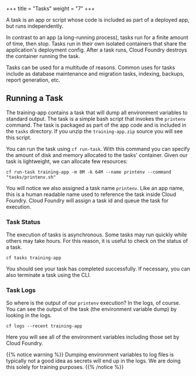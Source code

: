 +++
title = "Tasks"
weight = "7"
+++

A task is an app or script whose code is included as part of a deployed app, but runs independently.

In contrast to an app (a long-running process), tasks run for a finite amount of time, then stop. Tasks run in their own isolated containers that share the application's deployment config. After a task runs, Cloud Foundry destroys the container running the task.

Tasks can be used for a multitude of reasons. Common uses for tasks include as database maintenance and migration tasks, indexing, backups, report generation, etc. 

## Running a Task

The training-app contains a task that will dump all environment variables to standard output. The task is a simple bash script that invokes the `printenv` command. The task is packaged as part of the app code and is included in the `tasks` directory. If you unzip the `training-app.zip` source you will see this script.

You can run the task using `cf run-task`. With this command you can specify the amount of disk and memory allocated to the tasks' container. Given our task is lightweight, we can allocate few resources:

```
cf run-task training-app -m 8M -k 64M --name printenv --command "tasks/printenv.sh"
```

You will notice we also assigned a task name `printenv`. Like an app name, this is a human readable name used to reference the task inside Cloud Foundry. Cloud Foundry will assign a task id and queue the task for execution.

### Task Status

The execution of tasks is asynchronous. Some tasks may run quickly while others may take hours. For this reason, it is useful to check on the status of a task.

```
cf tasks training-app
```

You should see your task has completed successfully. If necessary, you can also terminate a task using the CLI.

### Task Logs

So where is the output of our `printenv` execution? In the logs, of course. You can see the output of the task (the environment variable dump) by looking in the logs.

```
cf logs --recent training-app
```

Here you will see all of the environment variables including those set by Cloud Foundry.

{{% notice warning %}}
Dumping environment variables to log files is typically not a good idea as secrets will end up in the logs. We are doing this solely for training purposes.
{{% /notice %}}
